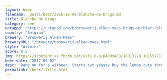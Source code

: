```yaml
---
layout: beer
filename: _posts/beer/2016-11-09-blanche-de-brugs.md
title: Blanche de Brugs
category: beer
untappd: "https://untappd.com/b/brouwerij-alken-maes-brugs-witbier--blanche-de-bruges/17871"
country: "Belgium"
brewery: "Brouwerij Alken-Maes"
breweryURL: "/brewery/brouwerij-alken-maes.html"
style: "Witbier"
score: 8.5
img: https://scontent.xx.fbcdn.net/v/t1.0-0/p480x480/18813278_10155271709518745_9058742615816036342_n.jpg?oh=5857ca7796f4a6cbf40095d7ebe6e123&oe=5B2FB7ED
beer-date: "2017-06-02"
desc: "Bang on for a witbeer. Starts out yeasty buy the lemon cuts through it. Really easy drinking and refreshing"
permalink: /beer/:title.html
---
```


